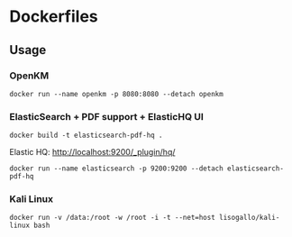 # Dockerfiles

## Usage

### OpenKM

```
docker run --name openkm -p 8080:8080 --detach openkm
```

### ElasticSearch + PDF support + ElasticHQ UI

```
docker build -t elasticsearch-pdf-hq .
```

Elastic HQ: <http://localhost:9200/_plugin/hq/>

```
docker run --name elasticsearch -p 9200:9200 --detach elasticsearch-pdf-hq
```

### Kali Linux

```
docker run -v /data:/root -w /root -i -t --net=host lisogallo/kali-linux bash
```

